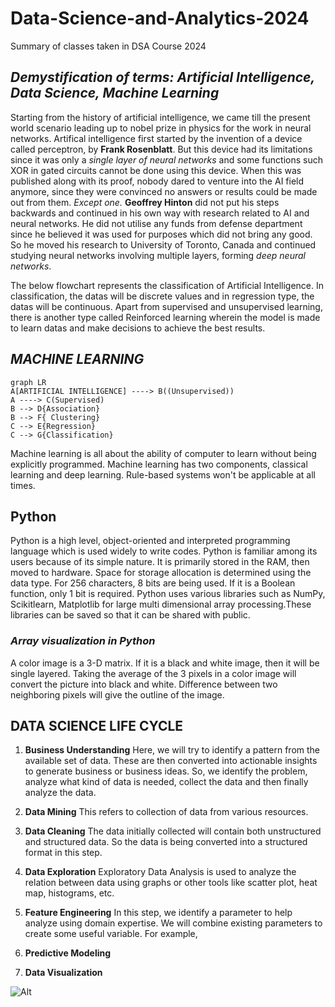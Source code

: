 # Data-Science-and-Analytics-2024
Summary of classes taken in DSA Course 2024

## *Demystification of terms: Artificial Intelligence, Data Science, Machine Learning*
Starting from the history of artificial intelligence, we came till the present world scenario leading up to nobel prize in physics for the work in neural networks. Artifical intelligence first started by the invention of a device called perceptron, by **Frank Rosenblatt**. But this device had its limitations since it was only a *single layer of neural networks* and some functions such XOR in gated circuits cannot be done using this device. When this was published along with its proof, nobody dared to venture into the AI field anymore, since they were convinced no answers or results could be made out from them. *Except one.* **Geoffrey Hinton** did not put his steps backwards and continued in his own way with research related to AI and neural networks. He did not utilise any funds from defense department since he believed it was used for purposes which did not bring any good. So he moved his research to University of Toronto, Canada and continued studying neural networks involving multiple layers, forming *deep neural networks*.

The below flowchart represents the classification of Artificial Intelligence. In classification, the datas will be discrete values and in regression type, the datas will be continuous. Apart from supervised and unsupervised learning, there is another type called Reinforced learning wherein the model is made to learn datas and make decisions to achieve the best results.

## *MACHINE LEARNING*


```mermaid
graph LR
A[ARTIFICIAL INTELLIGENCE] ----> B((Unsupervised))
A ----> C(Supervised)
B --> D{Association}
B --> F{ Clustering}
C --> E{Regression}
C --> G{Classification}
```
Machine learning is all about the ability of computer to learn without being explicitly programmed. Machine learning has two components, classical learning and deep learning. Rule-based systems won't be applicable at all times. 

## Python
Python is a high level, object-oriented and interpreted programming language which is used widely to write codes. Python is familiar among its users because of its simple nature. It is primarily stored in the RAM, then moved to hardware. Space for storage allocation is determined using the data type. For 256 characters, 8 bits are being used. If it is a Boolean function, only 1 bit is required. Python uses various libraries such as NumPy, Scikitlearn, Matplotlib for large multi dimensional array processing.These libraries can be saved so that it can be shared with public.

### *Array visualization in Python*
A color image is a 3-D matrix. If it is a black and white image, then it will be single layered. Taking the average of the 3 pixels in a color image will convert the picture into black and white. Difference between two neighboring pixels will give the outline of the image.

## DATA SCIENCE LIFE CYCLE
1. **Business Understanding**
Here, we will try to identify a pattern from the available set of data. These are then converted into actionable insights to generate business or business ideas. So, we identify the problem, analyze what kind of data is needed, collect the data and then finally analyze the data.

2. **Data Mining**
This refers to collection of data from various resources.

3. **Data Cleaning**
The data initially collected will contain both unstructured and structured data. So the data is being converted into a structured format in this step.

4. **Data Exploration**
Exploratory Data Analysis is used to analyze the relation between data using graphs or other tools like scatter plot, heat map, histograms, etc.

5. **Feature Engineering**
In this step, we identify a parameter to help analyze using domain expertise. We will combine existing parameters to create some useful variable. 
For example,

7. **Predictive Modeling**
8. **Data Visualization**

![Alt](https://www.researchgate.net/publication/359838331/figure/fig2/AS:11431281096070104@1668080350219/Typical-data-science-lifecycle.png)
